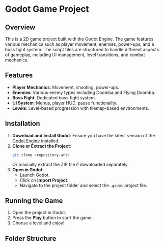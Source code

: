 # Godot Game Project

## Overview

This is a 2D game project built with the Godot Engine. The game features various mechanics such as player movement, enemies, power-ups, and a boss fight system. The script files are structured to handle different aspects of gameplay, including UI management, level transitions, and combat mechanics.

## Features

- **Player Mechanics**: Movement, shooting, power-ups.
- **Enemies**: Various enemy types including Doomba and Flying Doomba.
- **Boss Fight**: Dedicated boss fight system.
- **UI System**: Menus, player HUD, pause functionality.
- **Levels**: Level-based progression with tilemap-based environments.

## Installation

1. **Download and Install Godot**: Ensure you have the latest version of the [Godot Engine](https://godotengine.org/download) installed.
2. **Clone or Extract the Project**:
   ```sh
   git clone <repository-url>
   ```
   Or manually extract the ZIP file if downloaded separately.
3. **Open in Godot**:
   - Launch Godot.
   - Click on **Import Project**.
   - Navigate to the project folder and select the `.godot` project file.

## Running the Game

1. Open the project in Godot.
2. Press the **Play** button to start the game.
3. Choose a level and enjoy!

## Folder Structure
